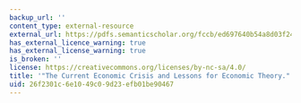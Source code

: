 ```yaml
---
backup_url: ''
content_type: external-resource
external_url: https://pdfs.semanticscholar.org/fccb/ed697640b54a8d03f249be7356cac6ca9c37.pdf
has_external_licence_warning: true
has_external_license_warning: true
is_broken: ''
license: https://creativecommons.org/licenses/by-nc-sa/4.0/
title: '"The Current Economic Crisis and Lessons for Economic Theory." (PDF)'
uid: 26f2301c-6e10-49c0-9d23-efb01be90467
---
```


